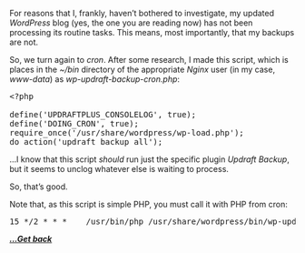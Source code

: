 For reasons that I, frankly, haven&#8217;t bothered to investigate, my updated _WordPress_ blog (yes, the one you are reading now) has not been processing its routine tasks. This means, most importantly, that my backups are not.

So, we turn again to _cron_. After some research, I made this script, which is places in the _~/bin_ directory of the appropriate _Nginx_ user (in my case, _www-data_) as _wp-updraft-backup-cron.php_:

<pre class="EnlighterJSRAW" data-enlighter-language="generic" data-enlighter-theme="" data-enlighter-highlight="" data-enlighter-linenumbers="" data-enlighter-lineoffset="" data-enlighter-title="" data-enlighter-group="">&lt;?php

define('UPDRAFTPLUS_CONSOLELOG', true);
define('DOING_CRON', true);
require_once('/usr/share/wordpress/wp-load.php');
do_action('updraft_backup_all');</pre>

&#8230;I know that this script _should_ run just the specific plugin _Updraft Backup_, but it seems to unclog whatever else is waiting to process.

So, that&#8217;s good.

Note that, as this script is simple PHP, you must call it with PHP from cron:

<pre class="EnlighterJSRAW" data-enlighter-language="generic" data-enlighter-theme="" data-enlighter-highlight="" data-enlighter-linenumbers="" data-enlighter-lineoffset="" data-enlighter-title="" data-enlighter-group="">15 */2 * * *    /usr/bin/php /usr/share/wordpress/bin/wp-updraft-backup-cron.php >/dev/null 2>&1</pre>

[***...Get back***](../it-the-hard-way.html)
